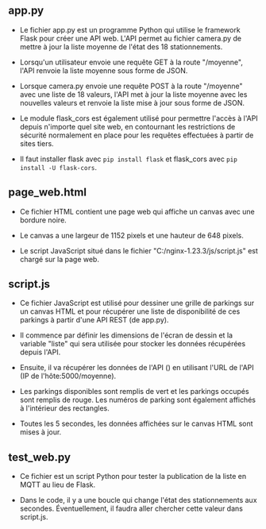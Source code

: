 ## app.py
* Le fichier app.py est un programme Python qui utilise le framework Flask pour créer une API web. 
L'API permet au fichier camera.py de mettre à jour la liste moyenne de l'état des 18 stationnements.

* Lorsqu'un utilisateur envoie une requête GET à la route "/moyenne", l'API renvoie la liste moyenne sous forme de JSON.

* Lorsque camera.py envoie une requête POST à la route "/moyenne" avec une liste de 18 valeurs, 
l'API met à jour la liste moyenne avec les nouvelles valeurs et renvoie la liste mise à jour sous forme de JSON.

* Le module flask_cors est également utilisé pour permettre l'accès à l'API depuis n'importe quel site web,
en contournant les restrictions de sécurité normalement en place pour les requêtes effectuées à partir de sites tiers.

* Il faut installer flask avec ```pip install flask``` et flask_cors avec ```pip install -U flask-cors```.

## page_web.html
* Ce fichier HTML contient une page web qui affiche un canvas avec une bordure noire. 

* Le canvas a une largeur de 1152 pixels et une hauteur de 648 pixels. 

* Le script JavaScript situé dans le fichier "C:/nginx-1.23.3/js/script.js" est chargé sur la page web.

## script.js
* Ce fichier JavaScript est utilisé pour dessiner une grille de parkings sur un canvas HTML et
pour récupérer une liste de disponibilité de ces parkings à partir d'une API REST (de app.py).

* Il commence par définir les dimensions de l'écran de dessin et la variable "liste" qui sera utilisée pour stocker les données récupérées depuis l'API.

* Ensuite, il va récupérer les données de l'API () en utilisant l'URL de l'API (IP de l'hôte:5000/moyenne).

* Les parkings disponibles sont remplis de vert et les parkings occupés sont remplis de rouge. Les numéros de parking sont également affichés à l'intérieur des rectangles.

* Toutes les 5 secondes, les données affichées sur le canvas HTML sont mises à jour.

## test_web.py
* Ce fichier est un script Python pour tester la publication de la liste en MQTT au lieu de Flask.

* Dans le code, il y a une boucle qui change l'état des stationnements aux secondes. Éventuellement, il faudra aller chercher cette valeur dans script.js.
